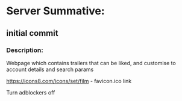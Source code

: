 # Server Summative:

## initial commit

### Description:
Webpage which contains trailers that can be liked, and customise to account details and search params

https://icons8.com/icons/set/film - favicon.ico link

Turn adblockers off
